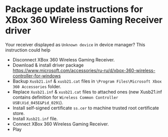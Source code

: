 # Package update instructions for XBox 360 Wireless Gaming Receiver driver

Your receiver displayed as `Unknown device` in device manager? This instruction could help

- Disconnect XBox 360 Wireless Gaming Receiver.
- Download & install driver package https://www.microsoft.com/accessories/ru-ru/d/xbox-360-wireless-controller-for-windows
- Backup `Xusb21.inf` & `xusb21.cat` files in `\Program Files\Microsoft Xbox 360 Accessories` folder.
- Replace `Xusb21.inf` & `xusb21.cat` files to attached ones (new Xusb21.inf contains definition for `Wireless Common Controller USB\Vid_045E&Pid_0291`).
- Install self-signed certificate `ss.cer` to machine trusted root certificate store.
- Install `Xusb21.inf` file.
- Connect XBox 360 Wireless Gaming Receiver.
- Play
